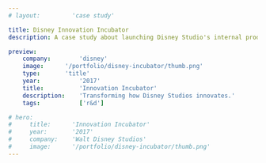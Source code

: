 ```yaml
---
# layout:         'case study'

title: Disney Innovation Incubator
description: A case study about launching Disney Studio's internal product incubator.

preview:
    company:        'disney'
    image:      '/portfolio/disney-incubator/thumb.png'
    type:       'title'
    year:           '2017'
    title:          'Innovation Incubator'
    description:    'Transforming how Disney Studios innovates.'
    tags:           ['r&d']

# hero:
#     title:      'Innovation Incubator'
#     year:       '2017'
#     company:    'Walt Disney Studios'
#     image:      '/portfolio/disney-incubator/thumb.png'
---
```

<script setup>
    import Page from './disney-incubator.vue'
</script>
<Page></Page>
<!-- ## Challenge
The product teams responsible for the Studios enterprise tools have tight budgets and timelines. The tools themselves were build using common web technologies. This left the product teams very little room to test or explore risky or unproven ideas, eventually leading to products and engineers that stagnated.

## Process
Working closely with senior leadership and executives, I developed a program that would drive innovation practices across the company in order scale it's business operations, enhance the efficiency and effectiveness of it's enterprise tools, provide learning opportunities for stagnated engineering skill sets, and deliver on Walt Disney's founding principles of "doing the impossible".

## Outcome
We launched a program that provides low-risk sandbox for rapidly buidling and testing emerging technology and product ideas.

## Role
I founded and led the program, driving it from concept to launch. -->